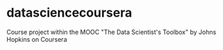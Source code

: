 datasciencecoursera
===================

Course project within the MOOC "The Data Scientist's Toolbox" by Johns Hopkins on Coursera
